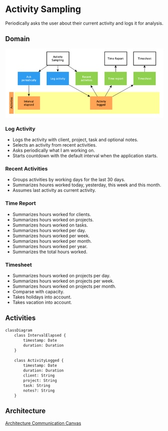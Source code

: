 # Activity Sampling

Periodically asks the user about their current activity and logs it for
analysis.

## Domain

![Domain](domain.png)

### Log Activity

- Logs the activity with client, project, task and optional notes.
- Selects an activity from recent activities.
- Asks periodically what I am working on.
- Starts countdown with the default interval when the application starts.

### Recent Activities

- Groups activities by working days for the last 30 days.
- Summarizes houres worked today, yesterday, this week and this month.
- Assumes last activity as current activity.

### Time Report

- Summarizes hours worked for clients.
- Summarizes hours worked on projects.
- Summarizes hours worked on tasks.
- Summarizes hours worked per day.
- Summarizes hours worked per week.
- Summarizes hours worked per month.
- Summarizes hours worked per year.
- Summarizes the total hours worked.

### Timesheet

- Summarizes hours worked on projects per day.
- Summarizes hours worked on projects per week.
- Summarizes hours worked on projects per month.
- Comparse with capacity.
- Takes holidays into account.
- Takes vacation into account.

## Activities

```mermaid
classDiagram
    class IntervalElapsed {
        timestamp: Date
        duration: Duration
    }

    class ActivityLogged {
        timestamp: Date
        duration: Duration
        client: String
        project: String
        task: String
        notes?: String
    }
```

## Architecture

[Architecture Communication Canvas](https://html-preview.github.io/?url=https://github.com/falkoschumann/activity-sampling-javascript/blob/main/doc/acc.html)
